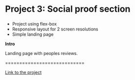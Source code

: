 # Project 3: Social proof section

###
* Project using flex-box
* Responsive layout for 2 screen resolutions
* Simple landing page

**Intro**

Landing page with peoples reviews.

============================

 [Link to the project]()